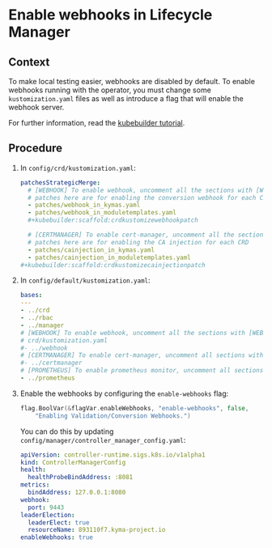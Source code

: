 # Enable webhooks in Lifecycle Manager

## Context

To make local testing easier, webhooks are disabled by default. To enable webhooks running with the operator, you must change some `kustomization.yaml` files as well as introduce a flag that will enable the webhook server.

For further information, read the [kubebuilder tutorial](https://book.kubebuilder.io/cronjob-tutorial/running-webhook.html).

## Procedure

1. In `config/crd/kustomization.yaml`:

   ```yaml
   patchesStrategicMerge:
     # [WEBHOOK] To enable webhook, uncomment all the sections with [WEBHOOK] prefix.
     # patches here are for enabling the conversion webhook for each CRD
     - patches/webhook_in_kymas.yaml
     - patches/webhook_in_moduletemplates.yaml
     #+kubebuilder:scaffold:crdkustomizewebhookpatch

     # [CERTMANAGER] To enable cert-manager, uncomment all the sections with [CERTMANAGER] prefix.
     # patches here are for enabling the CA injection for each CRD
     - patches/cainjection_in_kymas.yaml
     - patches/cainjection_in_moduletemplates.yaml
   #+kubebuilder:scaffold:crdkustomizecainjectionpatch
   ```

2. In `config/default/kustomization.yaml`:

   ```yaml
   bases:
   ---
   - ../crd
   - ../rbac
   - ../manager
   # [WEBHOOK] To enable webhook, uncomment all the sections with [WEBHOOK] prefix including the one in
   # crd/kustomization.yaml
   #- ../webhook
   # [CERTMANAGER] To enable cert-manager, uncomment all sections with 'CERTMANAGER'. 'WEBHOOK' components are required.
   #- ../certmanager
   # [PROMETHEUS] To enable prometheus monitor, uncomment all sections with 'PROMETHEUS'.
   - ../prometheus
   ```

3. Enable the webhooks by configuring the `enable-webhooks` flag:

   ```go
   flag.BoolVar(&flagVar.enableWebhooks, "enable-webhooks", false,
       "Enabling Validation/Conversion Webhooks.")
   ```

   You can do this by updating `config/manager/controller_manager_config.yaml`:

   ```yaml
   apiVersion: controller-runtime.sigs.k8s.io/v1alpha1
   kind: ControllerManagerConfig
   health:
     healthProbeBindAddress: :8081
   metrics:
     bindAddress: 127.0.0.1:8080
   webhook:
     port: 9443
   leaderElection:
     leaderElect: true
     resourceName: 893110f7.kyma-project.io
   enableWebhooks: true
   ```
